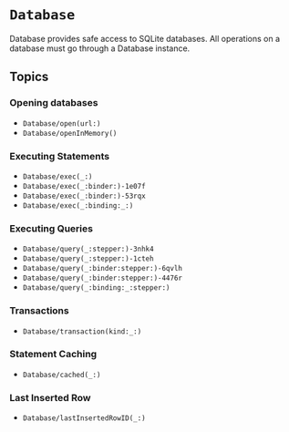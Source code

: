 # ``Database``

Database provides safe access to SQLite databases. All operations on a database must go through a Database instance.

## Topics

### Opening databases

- ``Database/open(url:)``
- ``Database/openInMemory()``

### Executing Statements

- ``Database/exec(_:)``
- ``Database/exec(_:binder:)-1e07f``
- ``Database/exec(_:binder:)-53rqx``
- ``Database/exec(_:binding:_:)``

### Executing Queries

- ``Database/query(_:stepper:)-3nhk4``
- ``Database/query(_:stepper:)-1cteh``
- ``Database/query(_:binder:stepper:)-6qvlh``
- ``Database/query(_:binder:stepper:)-4476r``
- ``Database/query(_:binding:_:stepper:)``

### Transactions

- ``Database/transaction(kind:_:)``

### Statement Caching

- ``Database/cached(_:)``

### Last Inserted Row

- ``Database/lastInsertedRowID(_:)``
